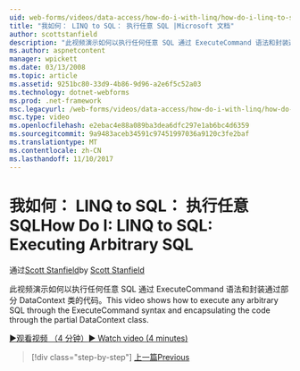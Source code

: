 ```yaml
---
uid: web-forms/videos/data-access/how-do-i-with-linq/how-do-i-linq-to-sql-executing-arbitrary-sql
title: "我如何： LINQ to SQL： 执行任意 SQL |Microsoft 文档"
author: scottstanfield
description: "此视频演示如何以执行任何任意 SQL 通过 ExecuteCommand 语法和封装通过部分 DataContext 类的代码。"
ms.author: aspnetcontent
manager: wpickett
ms.date: 03/13/2008
ms.topic: article
ms.assetid: 9251bc80-33d9-4b86-9d96-a2e6f5c52a03
ms.technology: dotnet-webforms
ms.prod: .net-framework
msc.legacyurl: /web-forms/videos/data-access/how-do-i-with-linq/how-do-i-linq-to-sql-executing-arbitrary-sql
msc.type: video
ms.openlocfilehash: e2ebac4e88a089ba3dea6dfc297e1ab6bc4d6359
ms.sourcegitcommit: 9a9483aceb34591c97451997036a9120c3fe2baf
ms.translationtype: MT
ms.contentlocale: zh-CN
ms.lasthandoff: 11/10/2017
---
```

<a name="how-do-i-linq-to-sql-executing-arbitrary-sql"></a><span data-ttu-id="c6148-103">我如何： LINQ to SQL： 执行任意 SQL</span><span class="sxs-lookup"><span data-stu-id="c6148-103">How Do I: LINQ to SQL: Executing Arbitrary SQL</span></span>
====================
<span data-ttu-id="c6148-104">通过[Scott Stanfield](https://github.com/scottstanfield)</span><span class="sxs-lookup"><span data-stu-id="c6148-104">by [Scott Stanfield](https://github.com/scottstanfield)</span></span>

<span data-ttu-id="c6148-105">此视频演示如何以执行任何任意 SQL 通过 ExecuteCommand 语法和封装通过部分 DataContext 类的代码。</span><span class="sxs-lookup"><span data-stu-id="c6148-105">This video shows how to execute any arbitrary SQL through the ExecuteCommand syntax and encapsulating the code through the partial DataContext class.</span></span>

[<span data-ttu-id="c6148-106">&#9654;观看视频 （4 分钟）</span><span class="sxs-lookup"><span data-stu-id="c6148-106">&#9654; Watch video (4 minutes)</span></span>](https://channel9.msdn.com/Blogs/ASP-NET-Site-Videos/how-do-i-linq-to-sql-executing-arbitrary-sql)

>[!div class="step-by-step"]
[<span data-ttu-id="c6148-107">上一篇</span><span class="sxs-lookup"><span data-stu-id="c6148-107">Previous</span></span>](how-do-i-linq-to-sql-updating-with-stored-procedures.md)

